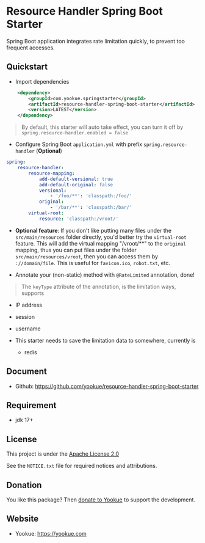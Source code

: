 # Resource Handler Spring Boot Starter

Spring Boot application integrates rate limitation quickly, to prevent too frequent accesses.

## Quickstart

- Import dependencies

```xml
    <dependency>
        <groupId>com.yookue.springstarter</groupId>
        <artifactId>resource-handler-spring-boot-starter</artifactId>
        <version>LATEST</version>
    </dependency>
```

> By default, this starter will auto take effect, you can turn it off by `spring.resource-handler.enabled = false`

- Configure Spring Boot `application.yml` with prefix `spring.resource-handler` (**Optional**)

```yml
spring:
    resource-handler:
        resource-mapping:
            add-default-versional: true
            add-default-original: false
            versional:
                - '/foo/**': 'classpath:/foo/'
            original:
                - '/bar/**': 'classpath:/bar/'
        virtual-root:
            resource: 'classpath:/vroot/'
```

- **Optional feature**: If you don't like putting many files under the `src/main/resources` folder directly, you'd better try the `virtual-root` feature. This will add the virtual mapping "/vroot/**" to the `original` mapping, thus you can put files under the folder `src/main/resources/vroot`, then you can access them by `://domain/file`. This is useful for `favicon.ico`, `robot.txt`, etc.

- Annotate your (non-static)  method with `@RateLimited` annotation, done!

> The `keyType` attribute of the annotation, is the limitation ways, supports
  - IP address
  - session
  - username

- This starter needs to save the limitation data to somewhere, currently is
  - redis

## Document

- Github: https://github.com/yookue/resource-handler-spring-boot-starter

## Requirement

- jdk 17+

## License

This project is under the [Apache License 2.0](https://www.apache.org/licenses/LICENSE-2.0)

See the `NOTICE.txt` file for required notices and attributions.

## Donation

You like this package? Then [donate to Yookue](https://yookue.com/public/donate) to support the development.

## Website

- Yookue: https://yookue.com
